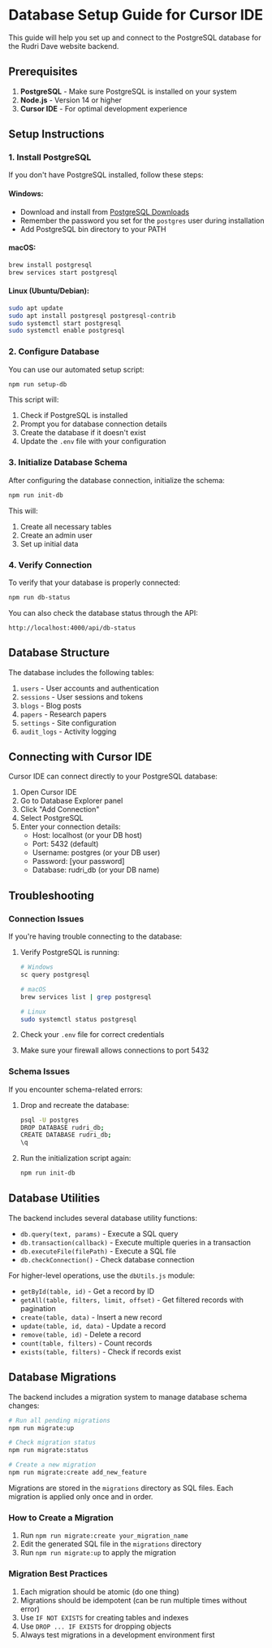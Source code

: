# Database Setup Guide for Cursor IDE

This guide will help you set up and connect to the PostgreSQL database for the Rudri Dave website backend.

## Prerequisites

1. **PostgreSQL** - Make sure PostgreSQL is installed on your system
2. **Node.js** - Version 14 or higher
3. **Cursor IDE** - For optimal development experience

## Setup Instructions

### 1. Install PostgreSQL

If you don't have PostgreSQL installed, follow these steps:

#### Windows:
- Download and install from [PostgreSQL Downloads](https://www.postgresql.org/download/windows/)
- Remember the password you set for the `postgres` user during installation
- Add PostgreSQL bin directory to your PATH

#### macOS:
```bash
brew install postgresql
brew services start postgresql
```

#### Linux (Ubuntu/Debian):
```bash
sudo apt update
sudo apt install postgresql postgresql-contrib
sudo systemctl start postgresql
sudo systemctl enable postgresql
```

### 2. Configure Database

You can use our automated setup script:

```bash
npm run setup-db
```

This script will:
1. Check if PostgreSQL is installed
2. Prompt you for database connection details
3. Create the database if it doesn't exist
4. Update the `.env` file with your configuration

### 3. Initialize Database Schema

After configuring the database connection, initialize the schema:

```bash
npm run init-db
```

This will:
1. Create all necessary tables
2. Create an admin user
3. Set up initial data

### 4. Verify Connection

To verify that your database is properly connected:

```bash
npm run db-status
```

You can also check the database status through the API:

```
http://localhost:4000/api/db-status
```

## Database Structure

The database includes the following tables:

1. `users` - User accounts and authentication
2. `sessions` - User sessions and tokens
3. `blogs` - Blog posts
4. `papers` - Research papers
5. `settings` - Site configuration
6. `audit_logs` - Activity logging

## Connecting with Cursor IDE

Cursor IDE can connect directly to your PostgreSQL database:

1. Open Cursor IDE
2. Go to Database Explorer panel
3. Click "Add Connection"
4. Select PostgreSQL
5. Enter your connection details:
   - Host: localhost (or your DB host)
   - Port: 5432 (default)
   - Username: postgres (or your DB user)
   - Password: [your password]
   - Database: rudri_db (or your DB name)

## Troubleshooting

### Connection Issues

If you're having trouble connecting to the database:

1. Verify PostgreSQL is running:
   ```bash
   # Windows
   sc query postgresql

   # macOS
   brew services list | grep postgresql

   # Linux
   sudo systemctl status postgresql
   ```

2. Check your `.env` file for correct credentials

3. Make sure your firewall allows connections to port 5432

### Schema Issues

If you encounter schema-related errors:

1. Drop and recreate the database:
   ```bash
   psql -U postgres
   DROP DATABASE rudri_db;
   CREATE DATABASE rudri_db;
   \q
   ```

2. Run the initialization script again:
   ```bash
   npm run init-db
   ```

## Database Utilities

The backend includes several database utility functions:

- `db.query(text, params)` - Execute a SQL query
- `db.transaction(callback)` - Execute multiple queries in a transaction
- `db.executeFile(filePath)` - Execute a SQL file
- `db.checkConnection()` - Check database connection

For higher-level operations, use the `dbUtils.js` module:

- `getById(table, id)` - Get a record by ID
- `getAll(table, filters, limit, offset)` - Get filtered records with pagination
- `create(table, data)` - Insert a new record
- `update(table, id, data)` - Update a record
- `remove(table, id)` - Delete a record
- `count(table, filters)` - Count records
- `exists(table, filters)` - Check if records exist

## Database Migrations

The backend includes a migration system to manage database schema changes:

```bash
# Run all pending migrations
npm run migrate:up

# Check migration status
npm run migrate:status

# Create a new migration
npm run migrate:create add_new_feature
```

Migrations are stored in the `migrations` directory as SQL files. Each migration is applied only once and in order.

### How to Create a Migration

1. Run `npm run migrate:create your_migration_name`
2. Edit the generated SQL file in the `migrations` directory
3. Run `npm run migrate:up` to apply the migration

### Migration Best Practices

1. Each migration should be atomic (do one thing)
2. Migrations should be idempotent (can be run multiple times without error)
3. Use `IF NOT EXISTS` for creating tables and indexes
4. Use `DROP ... IF EXISTS` for dropping objects
5. Always test migrations in a development environment first